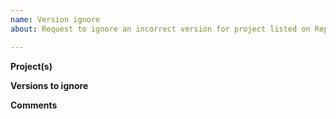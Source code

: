 ```yaml
---
name: Version ignore
about: Request to ignore an incorrect version for project listed on Repology

---
```


<!--
Please consider submitting a pull request instead, for it can be
processed faster.

You'll need to add a rule to corresponding (based on first letter
of a project name) section of

https://github.com/repology/repology-rules/tree/master/900.version-fixes

Use existing rules as example or read more extensive documentation at
https://github.com/repology/repology-rules#rule-syntax
-->

**Project(s)**

<!--
Please add links to Repology project(s) affected
-->

**Versions to ignore**

<!--
Please list versions to ignore, and why these need to be ignored
if it's not obvious.
-->

**Comments**

<!--
Any additional comments
-->
